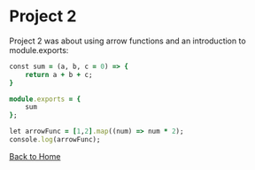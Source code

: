 # Project 2

Project 2 was about using arrow functions and an introduction to module.exports:
```ruby
const sum = (a, b, c = 0) => {
    return a + b + c;
}

module.exports = {
    sum
};

let arrowFunc = [1,2].map((num) => num * 2);
console.log(arrowFunc);
```
<a href="https://joeybez.github.io/joeybezner.github.io/">Back to Home</a>
